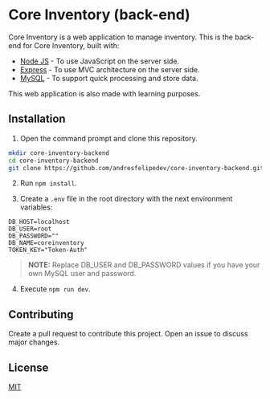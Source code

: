 # Core Inventory (back-end)

Core Inventory is a web application to manage inventory. This is the back-end for Core Inventory, built with:

* [Node JS](https://nodejs.org/en/) - To use JavaScript on the server side.
* [Express](https://expressjs.com) - To use MVC architecture on the server side.
* [MySQL](https://www.mysql.com) - To support quick processing and store data.

This web application is also made with learning purposes.

## Installation

1. Open the command prompt and clone this repository.
```bash
mkdir core-inventory-backend
cd core-inventory-backend
git clone https://github.com/andresfelipedev/core-inventory-backend.git
```

2. Run `npm install`.

3. Create a `.env` file in the root directory with the next environment variables:
```
DB_HOST=localhost
DB_USER=root
DB_PASSWORD=""
DB_NAME=coreinventory
TOKEN_KEY="Token-Auth"
```

> **NOTE:** Replace DB_USER and DB_PASSWORD values if you have your own MySQL user and password.

4. Execute `npm run dev`.

## Contributing

Create a pull request to contribute this project. Open an issue to discuss major changes.

## License

[MIT](https://choosealicense.com/licenses/mit/)